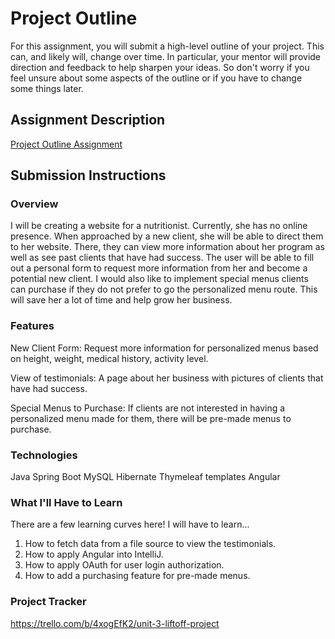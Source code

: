 # Project Outline
For this assignment, you will submit a high-level outline of your project. This can, and likely will, change over time. In particular, your mentor will provide direction and feedback to help sharpen your ideas. So don't worry if you feel unsure about some aspects of the outline or if you have to change some things later.

## Assignment Description
[Project Outline Assignment](https://education.launchcode.org/liftoff/modules/assignments/project-outline)

## Submission Instructions

### Overview
I will be creating a website for a nutritionist. Currently, she has
no online presence.  When approached by a new client, she will be able to direct them to her website. There,
they can view more information about her program as well as see
past clients that have had success. The user will be able to fill
out a personal form to request more information from her and become
a potential new client.  I would also like to implement special
menus clients can purchase if they do not prefer to go the 
personalized menu route. This will save her a lot of time and help
grow her business. 

### Features
New Client Form: Request more information for personalized menus 
based on height, weight, medical history, activity level. 

View of testimonials: A page about her business with pictures of
clients that have had success. 

Special Menus to Purchase: If clients are not interested in having 
a personalized menu made for them, there will be pre-made menus to 
purchase.

### Technologies
Java
Spring Boot
MySQL
Hibernate
Thymeleaf templates
Angular

### What I'll Have to Learn
There are a few learning curves here! I will have to learn...
1) How to fetch data from a file source to 
view the testimonials.  
2) How to apply Angular into IntelliJ. 
3) How to apply OAuth for user login authorization. 
4) How to add a purchasing feature for pre-made menus. 

### Project Tracker
https://trello.com/b/4xogEfK2/unit-3-liftoff-project
